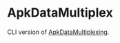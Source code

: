 # ApkDataMultiplex

CLI version of [ApkDataMultiplexing](https://github.com/L-JINBIN/ApkDataMultiplexing).
